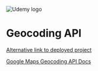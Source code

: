 ![Udemy logo](https://www.udemy.com/staticx/udemy/images/v6/logo-coral-light.svg)

# Geocoding API

[Alternative link to deployed project](https://loosenthedark.github.io/udemy-complete-web-dev-2.0_geocoding-api/)

[Google Maps Geocoding API Docs](https://developers.google.com/maps/documentation/geocoding/overview)
